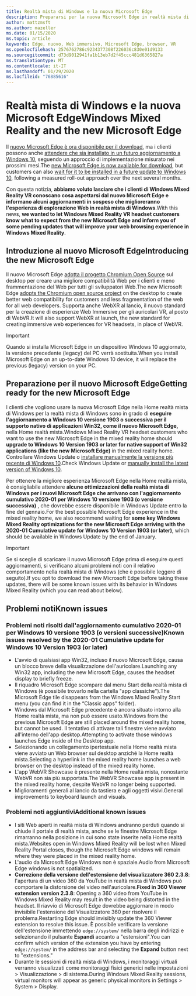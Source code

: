 ```yaml
---
title: Realtà mista di Windows e la nuova Microsoft Edge
description: Prepararsi per la nuova Microsoft Edge in realtà mista di Windows. Include le modifiche da prevedere, gli aggiornamenti per la ricerca e i problemi noti.
author: mattzmsft
ms.author: mazeller
ms.date: 01/15/2020
ms.topic: article
keywords: Edge, nuovo, Web immersivo, Microsoft Edge, browser, VR
ms.openlocfilehash: 2576762786c9234377308f226036c830e01d9133
ms.sourcegitcommit: d73d9012941fa1b13eb7d2f45ccc481d6365827a
ms.translationtype: MT
ms.contentlocale: it-IT
ms.lasthandoff: 01/29/2020
ms.locfileid: "76885616"
---
```

# <a name="windows-mixed-reality-and-the-new-microsoft-edge"></a><span data-ttu-id="b649e-105">Realtà mista di Windows e la nuova Microsoft Edge</span><span class="sxs-lookup"><span data-stu-id="b649e-105">Windows Mixed Reality and the new Microsoft Edge</span></span>

<span data-ttu-id="b649e-106">Il [nuovo Microsoft Edge è ora disponibile per il download](https://blogs.windows.com/windowsexperience/?p=173496), ma i clienti possono anche [attendere che sia installato in un futuro aggiornamento a Windows 10](https://blogs.windows.com/msedgedev/2020/01/15/upgrading-new-microsoft-edge-79-chromium/), seguendo un approccio di implementazione misurato nei prossimi mesi.</span><span class="sxs-lookup"><span data-stu-id="b649e-106">The [new Microsoft Edge is now available for download](https://blogs.windows.com/windowsexperience/?p=173496), but customers can also [wait for it to be installed in a future update to Windows 10](https://blogs.windows.com/msedgedev/2020/01/15/upgrading-new-microsoft-edge-79-chromium/), following a measured roll-out approach over the next several months.</span></span> 

<span data-ttu-id="b649e-107">Con questa notizia, **abbiamo voluto lasciare che i clienti di Windows Mixed Reality VR conoscano cosa aspettarsi dal nuovo Microsoft Edge e informano alcuni aggiornamenti in sospeso che miglioreranno l'esperienza di esplorazione Web in realtà mista di Windows**.</span><span class="sxs-lookup"><span data-stu-id="b649e-107">With this news, **we wanted to let Windows Mixed Reality VR headset customers know what to expect from the new Microsoft Edge and inform you of some pending updates that will improve your web browsing experience in Windows Mixed Reality**.</span></span>

## <a name="introducing-the-new-microsoft-edge"></a><span data-ttu-id="b649e-108">Introduzione al nuovo Microsoft Edge</span><span class="sxs-lookup"><span data-stu-id="b649e-108">Introducing the new Microsoft Edge</span></span>

<span data-ttu-id="b649e-109">Il nuovo Microsoft Edge [adotta il progetto Chromium Open Source](https://blogs.windows.com/windowsexperience/2018/12/06/microsoft-edge-making-the-web-better-through-more-open-source-collaboration/) sul desktop per creare una migliore compatibilità Web per i clienti e meno frammentazione del Web per tutti gli sviluppatori Web.</span><span class="sxs-lookup"><span data-stu-id="b649e-109">The new Microsoft Edge [adopts the Chromium open source project](https://blogs.windows.com/windowsexperience/2018/12/06/microsoft-edge-making-the-web-better-through-more-open-source-collaboration/) on the desktop to create better web compatibility for customers and less fragmentation of the web for all web developers.</span></span> <span data-ttu-id="b649e-110">Supporta anche WebXR al lancio, il nuovo standard per la creazione di esperienze Web Immersive per gli auricolari VR, al posto di WebVR.</span><span class="sxs-lookup"><span data-stu-id="b649e-110">It will also support WebXR at launch, the new standard for creating immersive web experiences for VR headsets, in place of WebVR.</span></span>

>[!IMPORTANT]
><span data-ttu-id="b649e-111">Quando si installa Microsoft Edge in un dispositivo Windows 10 aggiornato, la versione precedente (legacy) del PC verrà sostituita.</span><span class="sxs-lookup"><span data-stu-id="b649e-111">When you install Microsoft Edge on an up-to-date Windows 10 device, it will replace the previous (legacy) version on your PC.</span></span>

## <a name="getting-ready-for-the-new-microsoft-edge"></a><span data-ttu-id="b649e-112">Preparazione per il nuovo Microsoft Edge</span><span class="sxs-lookup"><span data-stu-id="b649e-112">Getting ready for the new Microsoft Edge</span></span>

<span data-ttu-id="b649e-113">I clienti che vogliono usare la nuova Microsoft Edge nella Home realtà mista di Windows per la realtà mista di Windows sono in grado di **eseguire l'aggiornamento a Windows 10 versione 1903 o successiva per il supporto nativo di applicazioni Win32, come il nuovo Microsoft Edge,** nella Home realtà mista.</span><span class="sxs-lookup"><span data-stu-id="b649e-113">Windows Mixed Reality VR headset customers who want to use the new Microsoft Edge in the mixed reality home should **upgrade to Windows 10 Version 1903 or later for native support of Win32 applications (like the new Microsoft Edge)** in the mixed reality home.</span></span> <span data-ttu-id="b649e-114">Controllare Windows Update o [installare manualmente la versione più recente di Windows 10](https://www.microsoft.com/en-us/software-download/windows10).</span><span class="sxs-lookup"><span data-stu-id="b649e-114">Check Windows Update or [manually install the latest version of Windows 10](https://www.microsoft.com/en-us/software-download/windows10).</span></span>

<span data-ttu-id="b649e-115">Per ottenere la migliore esperienza Microsoft Edge nella Home realtà mista, è consigliabile attendere **alcune ottimizzazioni della realtà mista di Windows per i nuovi Microsoft Edge che arrivano con l'aggiornamento cumulativo 2020-01 per Windows 10 versione 1903 (o versione successiva)** , che dovrebbe essere disponibile in Windows Update entro la fine del gennaio.</span><span class="sxs-lookup"><span data-stu-id="b649e-115">For the best possible Microsoft Edge experience in the mixed reality home, we also recommend waiting for **some key Windows Mixed Reality optimizations for the new Microsoft Edge arriving with the 2020-01 Cumulative update for Windows 10 Version 1903 (or later)**, which should be available in Windows Update by the end of January.</span></span>

>[!IMPORTANT]
><span data-ttu-id="b649e-116">Se si sceglie di scaricare il nuovo Microsoft Edge prima di eseguire questi aggiornamenti, si verificano alcuni problemi noti con il relativo comportamento nella realtà mista di Windows (che è possibile leggere di seguito).</span><span class="sxs-lookup"><span data-stu-id="b649e-116">If you opt to download the new Microsoft Edge before taking these updates, there will be some known issues with its behavior in Windows Mixed Reality (which you can read about below).</span></span>

## <a name="known-issues"></a><span data-ttu-id="b649e-117">Problemi noti</span><span class="sxs-lookup"><span data-stu-id="b649e-117">Known issues</span></span>

### <a name="known-issues-resolved-by-the-2020-01-cumulative-update-for-windows-10-version-1903-or-later"></a><span data-ttu-id="b649e-118">Problemi noti risolti dall'aggiornamento cumulativo 2020-01 per Windows 10 versione 1903 (o versioni successive)</span><span class="sxs-lookup"><span data-stu-id="b649e-118">Known issues resolved by the 2020-01 Cumulative update for Windows 10 Version 1903 (or later)</span></span>

- <span data-ttu-id="b649e-119">L'avvio di qualsiasi app Win32, incluso il nuovo Microsoft Edge, causa un blocco breve della visualizzazione dell'auricolare.</span><span class="sxs-lookup"><span data-stu-id="b649e-119">Launching any Win32 app, including the new Microsoft Edge, causes the headset display to briefly freeze.</span></span>
- <span data-ttu-id="b649e-120">Il riquadro Microsoft Edge scompare dal menu Start della realtà mista di Windows (è possibile trovarlo nella cartella "app classiche").</span><span class="sxs-lookup"><span data-stu-id="b649e-120">The Microsoft Edge tile disappears from the Windows Mixed Reality Start menu (you can find it in the “Classic apps” folder).</span></span>
- <span data-ttu-id="b649e-121">Windows dal Microsoft Edge precedente è ancora situato intorno alla Home realtà mista, ma non può essere usato.</span><span class="sxs-lookup"><span data-stu-id="b649e-121">Windows from the previous Microsoft Edge are still placed around the mixed reality home, but cannot be used.</span></span> <span data-ttu-id="b649e-122">Il tentativo di attivare tali finestre viene avviato all'interno dell'app desktop.</span><span class="sxs-lookup"><span data-stu-id="b649e-122">Attempting to activate those windows launches Edge inside of the Desktop app.</span></span>
- <span data-ttu-id="b649e-123">Selezionando un collegamento ipertestuale nella Home realtà mista viene avviato un Web browser sul desktop anziché la Home realtà mista.</span><span class="sxs-lookup"><span data-stu-id="b649e-123">Selecting a hyperlink in the mixed reality home launches a web browser on the desktop instead of the mixed reality home.</span></span>
- <span data-ttu-id="b649e-124">L'app WebVR Showcase è presente nella Home realtà mista, nonostante WebVR non sia più supportata.</span><span class="sxs-lookup"><span data-stu-id="b649e-124">The WebVR Showcase app is present in the mixed reality home, despite WebVR no longer being supported.</span></span>
- <span data-ttu-id="b649e-125">Miglioramenti generali al lancio da tastiera e agli oggetti visivi.</span><span class="sxs-lookup"><span data-stu-id="b649e-125">General improvements to keyboard launch and visuals.</span></span>

### <a name="additional-known-issues"></a><span data-ttu-id="b649e-126">Problemi noti aggiuntivi</span><span class="sxs-lookup"><span data-stu-id="b649e-126">Additional known issues</span></span>

-   <span data-ttu-id="b649e-127">I siti Web aperti in realtà mista di Windows andranno perduti quando si chiude il portale di realtà mista, anche se le finestre Microsoft Edge rimarranno nella posizione in cui sono state inserite nella Home realtà mista.</span><span class="sxs-lookup"><span data-stu-id="b649e-127">Websites open in Windows Mixed Reality will be lost when Mixed Reality Portal closes, though the Microsoft Edge windows will remain where they were placed in the mixed reality home.</span></span>
-   <span data-ttu-id="b649e-128">L'audio da Microsoft Edge Windows non è spaziale.</span><span class="sxs-lookup"><span data-stu-id="b649e-128">Audio from Microsoft Edge windows is not spatialized.</span></span>
-   <span data-ttu-id="b649e-129">**Correzione della versione dell'estensione del visualizzatore 360 2.3.8**: l'apertura di un video 360 da YouTube in realtà mista di Windows può comportare la distorsione del video nell'auricolare.</span><span class="sxs-lookup"><span data-stu-id="b649e-129">**Fixed in 360 Viewer extension version 2.3.8**: Opening a 360 video from YouTube in Windows Mixed Reality may result in the video being distorted in the headset.</span></span> <span data-ttu-id="b649e-130">Il riavvio di Microsoft Edge dovrebbe aggiornare in modo invisibile l'estensione del Visualizzatore 360 per risolvere il problema.</span><span class="sxs-lookup"><span data-stu-id="b649e-130">Restarting Edge should invisibly update the 360 Viewer extension to resolve this issue.</span></span> <span data-ttu-id="b649e-131">È possibile verificare la versione dell'estensione immettendo `edge://system/` nella barra degli indirizzi e selezionando il pulsante **Espandi** accanto a "estensioni".</span><span class="sxs-lookup"><span data-stu-id="b649e-131">You can confirm which version of the extension you have by entering `edge://system/` in the address bar and selecting the **Expand** button next to "extensions."</span></span>
-   <span data-ttu-id="b649e-132">Durante le sessioni di realtà mista di Windows, i monitoraggi virtuali verranno visualizzati come monitoraggi fisici generici nelle impostazioni > Visualizzazione > di sistema.</span><span class="sxs-lookup"><span data-stu-id="b649e-132">During Windows Mixed Reality sessions, virtual monitors will appear as generic physical monitors in Settings > System > Display.</span></span>



